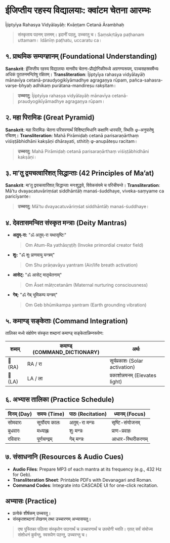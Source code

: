 # ईजिप्तीय रहस्य विद्यालयाः: क्वांटम चेतना आरम्भः
Ījiptyīya Rahasya Vidyālayāḥ: Kvāṇṭam Cetanā Ārambhaḥ

> संस्कृताय पठनम् उत्तमम्। इदानीं पठतु, उच्चरतु च।
> Saṃskṛtāya paṭhanam uttamam। Idānīṃ paṭhatu, uccaratu ca।

## १. प्राथमिक सम्यग्ज्ञानम् (Foundational Understanding)

**Sanskrit**: ईजिप्तीय रहस्य विद्यालयाः मानवीय चेतना-प्रौद्योगिकीमध्ये अग्रगण्यरूपम्, पञ्चसहस्रवर्षेभ्यः अधिकं पुरातनमन्दिरेषु रक्षितम्।
**Transliteration**: Ījiptyīya rahasya vidyālayāḥ mānavīya cetanā-praudyogikīyāmadhye agragaṇya rūpam, pañca-sahasra-varṣe-bhyaḥ adhikaṃ purātana-mandireṣu rakṣitam।
> **उच्चरतु**: Ījiptyīya rahasya vidyālayāḥ mānavīya cetanā-praudyogikīyāmadhye agragaṇya rūpam।

## २. महा पिरामिडः (Great Pyramid)

**Sanskrit**: महा पिरामिडः चेतना परिसरणार्थं विशिष्टाभिधानि कक्षाणि धारयति, स्थितिः φ-अनुपातेषु रचितम्।
**Transliteration**: Mahā Pirāmiḍaḥ cetanā parisaraṇārthaṃ viśiṣṭābhidhāni kakṣāṇi dhārayati, sthitiḥ φ-anupāteṣu racitam।
> **उच्चरतु**: Mahā Pirāmiḍaḥ cetanā parisaraṇārthaṃ viśiṣṭābhidhāni kakṣāṇi।

## ३. मा’तु द्वयचत्वारिंशत् सिद्धान्ताः (42 Principles of Ma’at)

**Sanskrit**: मा’तु द्वयचत्वारिंशत् सिद्धान्ताः मनःशुद्धये, विवेकसंयमे च परिचीयन्ते।
**Transliteration**: Mā’tu dvayacatuvāriṃśat siddhāntāḥ manaś-śuddhaye, viveka-saṃyame ca paricīyante।
> **उच्चरतु**: Mā’tu dvayacatuvāriṃśat siddhāntāḥ manaś-śuddhaye।

## ४. देवतासमन्वित संस्कृत मन्त्राः (Deity Mantras)


- **अतुम्-रा:** "ॐ अतुम्-रा यथासृष्टिः"  
  > Om Atum-Ra yathāsṛṣṭiḥ (Invoke primordial creator field)
- **शुः:** "ॐ शुः प्राणवायु यन्त्रम्"  
  > Om Shu prāṇavāyu yantram (Air/life breath activation)
- **आसेट्:** "ॐ आसेट् मातृचेतनाम्"  
  > Om Āset mātṛcetanām (Maternal nurturing consciousness)
- **गेब्:** "ॐ गेब् भूमिकम्प यन्त्रम्"  
  > Om Geb bhūmikampa yantram (Earth grounding vibration)


## ५. कमाण्ड् सङ्केताः (Command Integration)


तालिका मध्ये संक्षेपेण संस्कृत शब्दानां कमाण्ड् सङ्केतान्निम्नरूपेण:


| शब्दम् | कमाण्ड् (COMMAND_DICTIONARY) | अर्थः |
|--------|------------------------------|-------|
| 🔱 (RA)  | RA / रा                     | सूर्यप्रकाशः (Solar activation) |
| 🔆 (LA)  | LA / ला                     | प्रकाशोन्नयनम् (Elevates light) |


## ६. अभ्यास तालिका (Practice Schedule)


| दिनम् (Day) | समयः (Time)      | पाठः (Recitation)      | ध्यानम् (Focus)          |
|-------------|------------------|------------------------|-------------------------|
| सोमवारः     | सूर्योदय कालः     | अतुम्-रा मन्त्रः       | सृष्टि-संयोजनम्         |
| बुधवारः     | मध्याह्नः         | शुः मन्त्रः            | प्राण-प्रवाहः            |
| रविवारः     | पूर्णचन्द्रम्     | गेब् मन्त्रः           | आधार-स्थिरीकरणम्         |


## ७. संसाधनानि (Resources & Audio Cues)


- **Audio Files**: Prepare MP3 of each mantra at its frequency (e.g., 432 Hz for Geb).  
- **Transliteration Sheet**: Printable PDFs with Devanagari and Roman.  
- **Command Codes**: Integrate into CASCADE UI for one-click recitation.  


## अभ्यासः (Practice)


- प्रत्येकं शीर्षकम् उच्चरतु।
- संस्कृतशब्दानां लेखनम् तथा उच्चारणम् अभ्यासयतु।

> एषा पुस्तिका पठित्वा संस्कृतेन पाठनार्थं च उच्चारणार्थं च उपयोगी भवति।
> एतत् सर्वं संयोज्य संशोधनं कुर्वन्तु, स्वरूपेण पठन्तु, उच्चरन्तु च।

